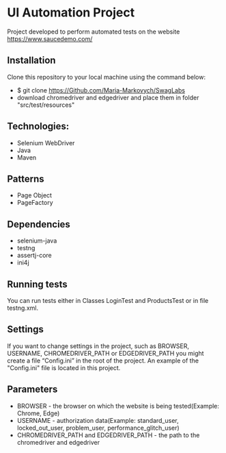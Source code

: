 # UI Automation Project
Project developed to perform automated tests on the website https://www.saucedemo.com/
## Installation
Clone this repository to your local machine using the command below:
- $ git clone https://Github.com/Maria-Markovych/SwagLabs
- download chromedriver and edgedriver and place them
in folder "src/test/resources"
## Technologies:
- Selenium WebDriver
- Java
- Maven
## Patterns
- Page Object
- PageFactory
## Dependencies
- selenium-java
- testng
- assertj-core
- ini4j
## Running tests
You can run tests either  in Classes LoginTest 
and ProductsTest or in file testng.xml. 
## Settings 
If you want to change settings in the project, 
such as BROWSER, USERNAME, CHROMEDRIVER_PATH or
EDGEDRIVER_PATH you might create a file
“Config.ini” in the root of the project. 
An example of the "Config.ini" file is located
in this project.
## Parameters
- BROWSER - the browser on which the website is 
being tested(Example: Chrome, Edge)
- USERNAME - authorization data(Example: standard_user,
  locked_out_user, problem_user, performance_glitch_user)
- CHROMEDRIVER_PATH and EDGEDRIVER_PATH - the path to
the chromedriver and edgedriver